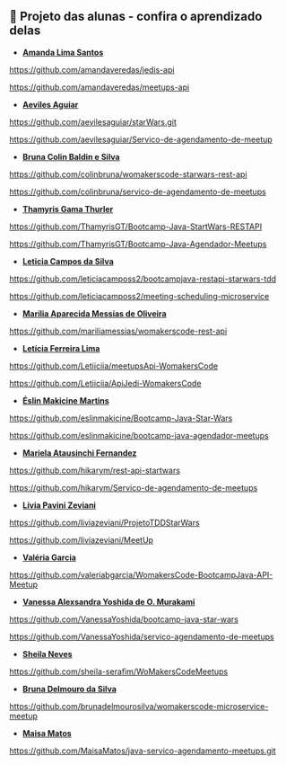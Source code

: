 ## 🦋 Projeto das alunas - confira o aprendizado delas

- **[Amanda Lima Santos](https://www.linkedin.com/in/amandaveredas/)**

https://github.com/amandaveredas/jedis-api

https://github.com/amandaveredas/meetups-api


- **[Aeviles Aguiar](https://www.linkedin.com/in/aeviles-aguiar-silva/)**

https://github.com/aevilesaguiar/starWars.git

https://github.com/aevilesaguiar/Servico-de-agendamento-de-meetup


- **[Bruna Colin Baldin e Silva](https://www.linkedin.com/in/bruna-colin-33955221a/)**

https://github.com/colinbruna/womakerscode-starwars-rest-api

https://github.com/colinbruna/servico-de-agendamento-de-meetups


- **[Thamyris Gama Thurler](https://www.linkedin.com/in/thamyris-gama-thurler-595716127/)**

https://github.com/ThamyrisGT/Bootcamp-Java-StartWars-RESTAPI

https://github.com/ThamyrisGT/Bootcamp-Java-Agendador-Meetups


- **[Leticia Campos da Silva](https://www.linkedin.com/in/leticiacamposs/)**

https://github.com/leticiacamposs2/bootcampjava-restapi-starwars-tdd

https://github.com/leticiacamposs2/meeting-scheduling-microservice


- **[Marilia Aparecida Messias de Oliveira](https://www.linkedin.com/in/mariliamessias/)**

https://github.com/mariliamessias/womakerscode-rest-api


- **[Letícia Ferreira Lima](https://www.linkedin.com/in/leticia-flima/)**

https://github.com/Letiiciia/meetupsApi-WomakersCode

https://github.com/Letiiciia/ApiJedi-WomakersCode


- **[Éslin Makicine Martins](https://www.linkedin.com/in/eslinmakicine/)**

https://github.com/eslinmakicine/Bootcamp-Java-Star-Wars

https://github.com/eslinmakicine/bootcamp-java-agendador-meetups


- **[Mariela Atausinchi Fernandez](https://github.com/hikarym/)**

https://github.com/hikarym/rest-api-startwars

https://github.com/hikarym/Servico-de-agendamento-de-meetups


- **[Lívia Pavini Zeviani](https://www.linkedin.com/in/livia-zeviani/)**

https://github.com/liviazeviani/ProjetoTDDStarWars

https://github.com/liviazeviani/MeetUp


- **[Valéria Garcia](https://www.linkedin.com/in/valeriabeserragarcia/)**

https://github.com/valeriabgarcia/WomakersCode-BootcampJava-API-Meetup


- **[Vanessa Alexsandra Yoshida de O. Murakami](https://www.linkedin.com/in/vanessayoshida/)**

https://github.com/VanessaYoshida/bootcamp-java-star-wars

https://github.com/VanessaYoshida/servico-agendamento-de-meetups


- **[Sheila Neves](https://www.linkedin.com/in/sheila-neves-49b34852/)**

https://github.com/sheila-serafim/WoMakersCodeMeetups


- **[Bruna Delmouro da Silva](https://www.linkedin.com/in/bruna-delmouro/)**

https://github.com/brunadelmourosilva/womakerscode-microservice-meetup

- **[Maisa Matos](https://www.linkedin.com/in/maisa-matos)**

https://github.com/MaisaMatos/java-servico-agendamento-meetups.git

